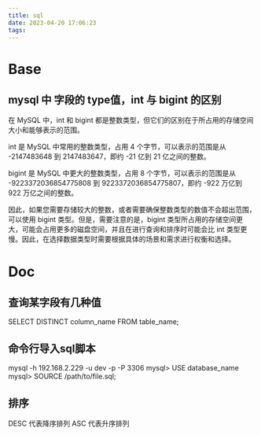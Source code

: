 ```yaml
---
title: sql
date: 2023-04-20 17:06:23
tags:
---
```


# Base
## mysql 中 字段的 type值，int 与 bigint 的区别
在 MySQL 中，int 和 bigint 都是整数类型，但它们的区别在于所占用的存储空间大小和能够表示的范围。

int 是 MySQL 中常用的整数类型，占用 4 个字节，可以表示的范围是从 -2147483648 到 2147483647，即约 -21 亿到 21 亿之间的整数。

bigint 是 MySQL 中更大的整数类型，占用 8 个字节，可以表示的范围是从 -9223372036854775808 到 9223372036854775807，即约 -922 万亿到 922 万亿之间的整数。

因此，如果您需要存储较大的整数，或者需要确保整数类型的数值不会超出范围，可以使用 bigint 类型。但是，需要注意的是，bigint 类型所占用的存储空间更大，可能会占用更多的磁盘空间，并且在进行查询和排序时可能会比 int 类型更慢。因此，在选择数据类型时需要根据具体的场景和需求进行权衡和选择。

# Doc
## 查询某字段有几种值
SELECT DISTINCT column_name FROM table_name;

## 命令行导入sql脚本
mysql -h 192.168.2.229 -u dev -p -P 3306
mysql> USE database_name
mysql> SOURCE /path/to/file.sql;

## 排序
DESC 代表降序排列
ASC 代表升序排列